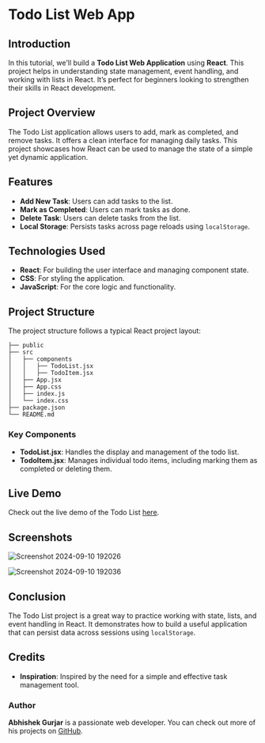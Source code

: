# Todo List Web App
## Introduction

In this tutorial, we'll build a **Todo List Web Application** using **React**. This project helps in understanding state management, event handling, and working with lists in React. It’s perfect for beginners looking to strengthen their skills in React development.

## Project Overview

The Todo List application allows users to add, mark as completed, and remove tasks. It offers a clean interface for managing daily tasks. This project showcases how React can be used to manage the state of a simple yet dynamic application.

## Features

- **Add New Task**: Users can add tasks to the list.
- **Mark as Completed**: Users can mark tasks as done.
- **Delete Task**: Users can delete tasks from the list.
- **Local Storage**: Persists tasks across page reloads using `localStorage`.

## Technologies Used

- **React**: For building the user interface and managing component state.
- **CSS**: For styling the application.
- **JavaScript**: For the core logic and functionality.

## Project Structure

The project structure follows a typical React project layout:

```
├── public
├── src
│   ├── components
│   │   ├── TodoList.jsx
│   │   ├── TodoItem.jsx
│   ├── App.jsx
│   ├── App.css
│   ├── index.js
│   └── index.css
├── package.json
└── README.md
```

### Key Components

- **TodoList.jsx**: Handles the display and management of the todo list.
- **TodoItem.jsx**: Manages individual todo items, including marking them as completed or deleting them.


## Live Demo

Check out the live demo of the Todo List [here](https://todo-list-web-in.netlify.app/).

## Screenshots

![Screenshot 2024-09-10 192026](https://github.com/user-attachments/assets/9aa49a51-2330-4e5b-a7fa-df5de452001a)

![Screenshot 2024-09-10 192036](https://github.com/user-attachments/assets/cd62c5dc-a752-47c7-8332-ac409ecd6523)


## Conclusion

The Todo List project is a great way to practice working with state, lists, and event handling in React. It demonstrates how to build a useful application that can persist data across sessions using `localStorage`.

## Credits

- **Inspiration**: Inspired by the need for a simple and effective task management tool.

### Author

**Abhishek Gurjar** is a passionate web developer. You can check out more of his projects on [GitHub](https://github.com/abhishekgurjar-in).

